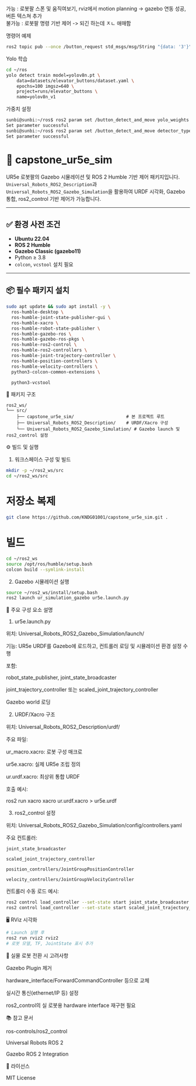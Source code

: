 가능 : 로봇팔 스폰 및 움직여보기, rviz에서 motion planning -> gazebo 연동 성공, 버튼 텍스쳐 추가        
불가능 : 로봇팔 명령 기반 제어 -> 되긴 하는데 ㅈㄴ 애매함

명령어 예제
```bash
ros2 topic pub --once /button_request std_msgs/msg/String "{data: '3'}"
```
Yolo 학습
```bash
cd ~/ros
yolo detect train model=yolov8n.pt \
    data=datasets/elevator_buttons/dataset.yaml \
    epochs=100 imgsz=640 \
    project=runs/elevator_buttons \
    name=yolov8n_v1
```
가중치 설정
```bash
sunbi@sunbi:~/ros$ ros2 param set /button_detect_and_move yolo_weights /home/sunbi/ros/runs/elevator_buttons/yolov8n_v1/weights/best.pt
Set parameter successful
sunbi@sunbi:~/ros$ ros2 param set /button_detect_and_move detector_type yolo
Set parameter successful
```

# 🤖 capstone_ur5e_sim

UR5e 로봇팔의 Gazebo 시뮬레이션 및 ROS 2 Humble 기반 제어 패키지입니다.  
`Universal_Robots_ROS2_Description`과 `Universal_Robots_ROS2_Gazebo_Simulation`을 활용하여 URDF 시각화, Gazebo 통합, ros2_control 기반 제어가 가능합니다.

---

## ✅ 환경 사전 조건

- **Ubuntu 22.04**
- **ROS 2 Humble**
- **Gazebo Classic (gazebo11)**
- Python ≥ 3.8
- `colcon`, `vcstool` 설치 필요

---

## 📦 필수 패키지 설치

```bash
sudo apt update && sudo apt install -y \
  ros-humble-desktop \
  ros-humble-joint-state-publisher-gui \
  ros-humble-xacro \
  ros-humble-robot-state-publisher \
  ros-humble-gazebo-ros \
  ros-humble-gazebo-ros-pkgs \
  ros-humble-ros2-control \
  ros-humble-ros2-controllers \
  ros-humble-joint-trajectory-controller \
  ros-humble-position-controllers \
  ros-humble-velocity-controllers \
  python3-colcon-common-extensions \

  python3-vcstool
```

🧱 패키지 구조
```
ros2_ws/ 
└── src/ 
    ├── capstone_ur5e_sim/                    # 본 프로젝트 루트
    ├── Universal_Robots_ROS2_Description/    # URDF/Xacro 구성
    └── Universal_Robots_ROS2_Gazebo_Simulation/ # Gazebo launch 및 ros2_control 설정
```
⚙️ 빌드 및 실행

1. 워크스페이스 구성 및 빌드
   
```bash
mkdir -p ~/ros2_ws/src
cd ~/ros2_ws/src
```

# 저장소 복제
```bash
git clone https://github.com/KNDG01001/capstone_ur5e_sim.git .
```

# 빌드

```bash
cd ~/ros2_ws
source /opt/ros/humble/setup.bash
colcon build --symlink-install
```

2. Gazebo 시뮬레이션 실행

```bash
source ~/ros2_ws/install/setup.bash
ros2 launch ur_simulation_gazebo ur5e.launch.py
```

🧩 주요 구성 요소 설명
1. ur5e.launch.py

위치: Universal_Robots_ROS2_Gazebo_Simulation/launch/

기능: UR5e URDF를 Gazebo에 로드하고, 컨트롤러 로딩 및 시뮬레이션 환경 설정 수행

포함:

robot_state_publisher, joint_state_broadcaster

joint_trajectory_controller 또는 scaled_joint_trajectory_controller

Gazebo world 로딩

2. URDF/Xacro 구조

위치: Universal_Robots_ROS2_Description/urdf/

주요 파일:

ur_macro.xacro: 로봇 구성 매크로

ur5e.xacro: 실제 UR5e 조립 정의

ur.urdf.xacro: 최상위 통합 URDF

호출 예시:

ros2 run xacro xacro ur.urdf.xacro > ur5e.urdf

3. ros2_control 설정

위치: Universal_Robots_ROS2_Gazebo_Simulation/config/controllers.yaml

주요 컨트롤러:
```
joint_state_broadcaster

scaled_joint_trajectory_controller

position_controllers/JointGroupPositionController

velocity_controllers/JointGroupVelocityController
```

컨트롤러 수동 로드 예시:
```bash
ros2 control load_controller --set-state start joint_state_broadcaster
ros2 control load_controller --set-state start scaled_joint_trajectory_controller
```

🖥️ RViz 시각화

```bash
# Launch 실행 후
ros2 run rviz2 rviz2
# 로봇 모델, TF, JointState 표시 추가
```

🔧 실물 로봇 전환 시 고려사항

Gazebo Plugin 제거

hardware_interface/ForwardCommandController 등으로 교체

실시간 통신(ethernet/IP 등) 설정

ros2_control의 실 로봇용 hardware interface 재구현 필요

📚 참고 문서

ros-controls/ros2_control

Universal Robots ROS 2

Gazebo ROS 2 Integration

📄 라이선스

MIT License
